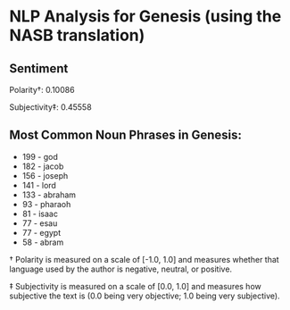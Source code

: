 # NLP Analysis for Genesis (using the NASB translation)

## Sentiment

Polarity†: 0.10086

Subjectivity‡: 0.45558

## Most Common Noun Phrases in Genesis:

 * 199	-  god
 * 182	-  jacob
 * 156	-  joseph
 * 141	-  lord
 * 133	-  abraham
 * 93	-  pharaoh
 * 81	-  isaac
 * 77	-  esau
 * 77	-  egypt
 * 58	-  abram


† Polarity is measured on a scale of [-1.0, 1.0] and measures whether that language used by the author is negative, neutral, or positive.

‡ Subjectivity is measured on a scale of [0.0, 1.0] and measures how subjective the text is (0.0 being very objective; 1.0 being very subjective).